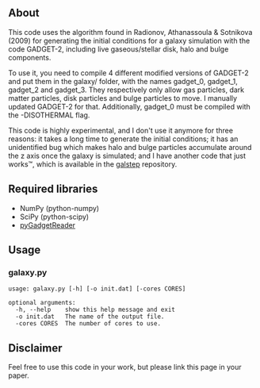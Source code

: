 ## About

This code uses the algorithm found in Radionov, Athanassoula & Sotnikova
(2009) for generating the initial conditions for a galaxy simulation
with the code GADGET-2, including live gaseous/stellar disk, halo and
bulge components.

To use it, you need to compile 4 different modified versions of GADGET-2
and put them in the galaxy/ folder, with the names gadget_0, gadget_1,
gadget_2 and gadget_3. They respectively only allow gas particles,
dark matter particles, disk particles and bulge particles to move.
I manually updated GADGET-2 for that.  Additionally, gadget_0 must be
compiled with the -DISOTHERMAL flag.

This code is highly experimental, and I don't use it anymore for three
reasons: it takes a long time to generate the initial conditions; it
has an unidentified bug which makes halo and bulge particles accumulate
around the z axis once the galaxy is simulated; and I have another code
that just works™, which is available in the [galstep](https://github.com/ruggiero/galstep) repository.


## Required libraries
 
* NumPy (python-numpy)
* SciPy (python-scipy)
* [pyGadgetReader](https://bitbucket.org/rthompson/pygadgetreader)


## Usage

### galaxy.py

    usage: galaxy.py [-h] [-o init.dat] [-cores CORES]
    
    optional arguments:
      -h, --help    show this help message and exit
      -o init.dat   The name of the output file.
      -cores CORES  The number of cores to use.


## Disclaimer

Feel free to use this code in your work, but please link this page
in your paper.
